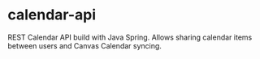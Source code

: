 # calendar-api
REST Calendar API build with Java Spring. Allows sharing calendar items between users and Canvas Calendar syncing. 


